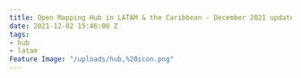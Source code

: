 ```yaml
---
title: Open Mapping Hub in LATAM & the Caribbean - December 2021 update
date: 2021-12-02 15:46:00 Z
tags:
- hub
- latam
Feature Image: "/uploads/hub,%20icon.png"
---
```


